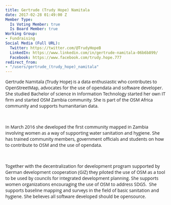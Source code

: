 ```yaml
---
title: Gertrude (Trudy Hope) Namitala
date: 2017-02-28 01:49:00 Z
Member Type:
  Is Voting Member: true
  Is Board Member: true
Working Group:
- Fundraising
Social Media (Full URL):
  Twitter: https://twitter.com/@TrudyHopeB
  LinkedIn: https://www.linkedin.com/in/gertrude-namitala-06b6b899/
  Facebook: https://www.facebook.com/trudy.hope.777
redirect_from:
- "/users/gertrude_(trudy_hope)_namitala"
---
```


<p style="font-style: normal; font-variant-ligatures: normal; font-variant-caps: normal; font-weight: normal; font-size: 14px; font-family: 'Open Sans', Arial, sans-serif;">Gertrude&nbsp;<span style="font-family: 'Open Sans', Arial, sans-serif; font-size: 14px; font-style: normal; font-variant-ligatures: normal; font-variant-caps: normal; font-weight: normal;">Namitala (Trudy Hope)</span><span style="font-family: 'Open Sans', Arial, sans-serif; font-size: 14px; font-style: normal; font-variant-ligatures: normal; font-variant-caps: normal; font-weight: normal;">&nbsp;</span>is a data enthusiastic who contributes to OpenStreetMap, advocates for the use of opendata and software developer. She studied Bachelor of science in Information Technology started her own IT firm and started OSM Zambia community. She is part of the OSM Africa community and supports humanitarian data.</p><p style="font-style: normal; font-variant-ligatures: normal; font-variant-caps: normal; font-weight: normal; font-size: 14px; font-family: 'Open Sans', Arial, sans-serif;">&nbsp;</p><p style="font-style: normal; font-variant-ligatures: normal; font-variant-caps: normal; font-weight: normal; font-size: 14px; font-family: 'Open Sans', Arial, sans-serif;">In March 2016 she developed the first community mapped in Zambia involving women as a way of supporting water sanitation and hygiene. She has trained community members, government officials and students on how to contribute to OSM and the use of opendata.</p><p style="font-style: normal; font-variant-ligatures: normal; font-variant-caps: normal; font-weight: normal; font-size: 14px; font-family: 'Open Sans', Arial, sans-serif;">&nbsp;</p><p style="font-style: normal; font-variant-ligatures: normal; font-variant-caps: normal; font-weight: normal; font-size: 14px; font-family: 'Open Sans', Arial, sans-serif;">Together with the decentralization for development program supported by German development cooperation (GIZ) they piloted the use of OSM as a tool to be used by councils for integrated development planning. She supports women organizations encouraging the use of OSM to address SDG5. &nbsp;She supports baseline mapping and surveys in the field of basic sanitation and hygiene. She believes all software developed should be opensource.</p>
